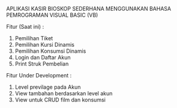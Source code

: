 APLIKASI KASIR BIOSKOP SEDERHANA MENGGUNAKAN BAHASA PEMROGRAMAN VISUAL BASIC (VB)

Fitur (Saat ini) :
  1. Pemilihan Tiket
  2. Pemilihan Kursi Dinamis
  3. Pemilihan Konsumsi Dinamis
  4. Login dan Daftar Akun
  5. Print Struk Pembelian

Fitur Under Development :
  1. Level previlage pada Akun
  2. View tambahan berdasarkan level akun
  3. View untuk CRUD film dan konsumsi
